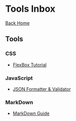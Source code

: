 # Tools Inbox

[Back Home](/index.html)

## Tools

### CSS

* [FlexBox Tutorial](https://www.quackit.com/css/flexbox/tutorial/)

### JavaScript

* [JSON Formatter & Validator](https://jsonformatter.curiousconcept.com)

### MarkDown

* [MarkDown Guide](https://www.markdownguide.org/)
